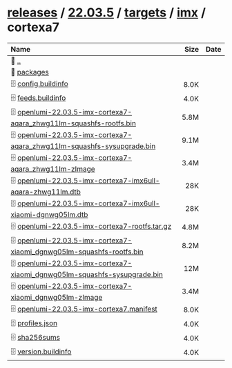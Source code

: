 ---
---

# [releases](/releases/) / [22.03.5](/releases/22.03.5/) / [targets](/releases/22.03.5/targets/) / [imx](/releases/22.03.5/targets/imx/) / cortexa7


| Name | Size | Date |
|:---|---:|---|
| 📁 [..](../) | | |
| 📁 [packages](packages) | | |
| 🗄️ [config.buildinfo](./config.buildinfo) | 8.0K | |
| 🗄️ [feeds.buildinfo](./feeds.buildinfo) | 4.0K | |
| 🗄️ [openlumi-22.03.5-imx-cortexa7-aqara_zhwg11lm-squashfs-rootfs.bin](./openlumi-22.03.5-imx-cortexa7-aqara_zhwg11lm-squashfs-rootfs.bin) | 5.8M | |
| 🗄️ [openlumi-22.03.5-imx-cortexa7-aqara_zhwg11lm-squashfs-sysupgrade.bin](./openlumi-22.03.5-imx-cortexa7-aqara_zhwg11lm-squashfs-sysupgrade.bin) | 9.1M | |
| 🗄️ [openlumi-22.03.5-imx-cortexa7-aqara_zhwg11lm-zImage](./openlumi-22.03.5-imx-cortexa7-aqara_zhwg11lm-zImage) | 3.4M | |
| 🗄️ [openlumi-22.03.5-imx-cortexa7-imx6ull-aqara-zhwg11lm.dtb](./openlumi-22.03.5-imx-cortexa7-imx6ull-aqara-zhwg11lm.dtb) | 28K | |
| 🗄️ [openlumi-22.03.5-imx-cortexa7-imx6ull-xiaomi-dgnwg05lm.dtb](./openlumi-22.03.5-imx-cortexa7-imx6ull-xiaomi-dgnwg05lm.dtb) | 28K | |
| 🗄️ [openlumi-22.03.5-imx-cortexa7-rootfs.tar.gz](./openlumi-22.03.5-imx-cortexa7-rootfs.tar.gz) | 4.8M | |
| 🗄️ [openlumi-22.03.5-imx-cortexa7-xiaomi_dgnwg05lm-squashfs-rootfs.bin](./openlumi-22.03.5-imx-cortexa7-xiaomi_dgnwg05lm-squashfs-rootfs.bin) | 8.2M | |
| 🗄️ [openlumi-22.03.5-imx-cortexa7-xiaomi_dgnwg05lm-squashfs-sysupgrade.bin](./openlumi-22.03.5-imx-cortexa7-xiaomi_dgnwg05lm-squashfs-sysupgrade.bin) | 12M | |
| 🗄️ [openlumi-22.03.5-imx-cortexa7-xiaomi_dgnwg05lm-zImage](./openlumi-22.03.5-imx-cortexa7-xiaomi_dgnwg05lm-zImage) | 3.4M | |
| 🗄️ [openlumi-22.03.5-imx-cortexa7.manifest](./openlumi-22.03.5-imx-cortexa7.manifest) | 8.0K | |
| 🗄️ [profiles.json](./profiles.json) | 4.0K | |
| 🗄️ [sha256sums](./sha256sums) | 4.0K | |
| 🗄️ [version.buildinfo](./version.buildinfo) | 4.0K | |


